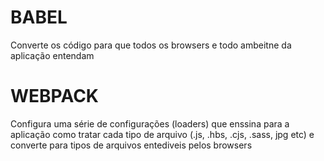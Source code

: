 # BABEL
  Converte os código para que todos os browsers e todo ambeitne da aplicação entendam

# WEBPACK
  Configura uma série de configurações (loaders) que enssina para a aplicação como tratar cada tipo de arquivo (.js, .hbs, .cjs, .sass, jpg etc) e converte para tipos de arquivos entediveis pelos browsers